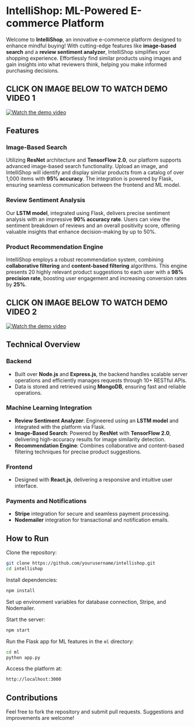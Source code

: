 # IntelliShop: ML-Powered E-commerce Platform

Welcome to **IntelliShop**, an innovative e-commerce platform designed to enhance mindful buying! With cutting-edge features like **image-based search** and a **review sentiment analyzer**, IntelliShop simplifies your shopping experience. Effortlessly find similar products using images and gain insights into what reviewers think, helping you make informed purchasing decisions.

## CLICK ON IMAGE BELOW TO WATCH DEMO VIDEO 1
[![Watch the demo video](https://i.imgur.com/Mal9btC.png)](https://drive.google.com/file/d/1jfsTqdPsGcyhsjXQpgng0RRqY6O7BgiC/view)



## Features

### Image-Based Search
Utilizing **ResNet** architecture and **TensorFlow 2.0**, our platform supports advanced image-based search functionality. Upload an image, and IntelliShop will identify and display similar products from a catalog of over 1,000 items with **95% accuracy**. The integration is powered by Flask, ensuring seamless communication between the frontend and ML model.

### Review Sentiment Analysis
Our **LSTM model**, integrated using Flask, delivers precise sentiment analysis with an impressive **90% accuracy rate**. Users can view the sentiment breakdown of reviews and an overall positivity score, offering valuable insights that enhance decision-making by up to 50%.

### Product Recommendation Engine
IntelliShop employs a robust recommendation system, combining **collaborative filtering** and **content-based filtering** algorithms. This engine presents 20 highly relevant product suggestions to each user with a **98% precision rate**, boosting user engagement and increasing conversion rates by **25%**.

## CLICK ON IMAGE BELOW TO WATCH DEMO VIDEO 2
[![Watch the demo video](https://i.imgur.com/EH1TiPZ.png)](https://drive.google.com/file/d/1enCMcyKCyJ0azmbR5qu_AjIex8DAqrmx/view)

## Technical Overview

### Backend
- Built over **Node.js** and **Express.js**, the backend handles scalable server operations and efficiently manages requests through 10+ RESTful APIs.
- Data is stored and retrieved using **MongoDB**, ensuring fast and reliable operations.

### Machine Learning Integration
- **Review Sentiment Analyzer**: Engineered using an **LSTM model** and integrated with the platform via Flask.
- **Image-Based Search**: Powered by **ResNet** with **TensorFlow 2.0**, delivering high-accuracy results for image similarity detection.
- **Recommendation Engine**: Combines collaborative and content-based filtering techniques for precise product suggestions.

### Frontend
- Designed with **React.js**, delivering a responsive and intuitive user interface.

### Payments and Notifications
- **Stripe** integration for secure and seamless payment processing.
- **Nodemailer** integration for transactional and notification emails.

## How to Run

Clone the repository:
```bash
git clone https://github.com/yourusername/intellishop.git
cd intellishop
```

Install dependencies:
```bash
npm install
```

Set up environment variables for database connection, Stripe, and Nodemailer.

Start the server:
```bash
npm start
```

Run the Flask app for ML features in the `ml` directory:
```bash
cd ml
python app.py
```

Access the platform at:
```bash
http://localhost:3000
```

## Contributions
Feel free to fork the repository and submit pull requests. Suggestions and improvements are welcome!

